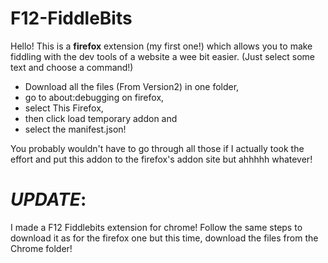 # F12-FiddleBits

Hello! This is a **firefox** extension (my first one!) which allows you to make fiddling with the dev tools of a website a wee bit easier. (Just select some text and choose a command!)

- Download all the files (From Version2) in one folder, 
- go to about:debugging on firefox,
- select This Firefox, 
- then click load temporary addon and 
- select the manifest.json!

You probably wouldn't have to go through all those if I actually took the effort and put this addon to the firefox's addon site but ahhhhh whatever!

# ***UPDATE***: 

I made a F12 Fiddlebits extension for chrome! Follow the same steps to download it as for the firefox one but this time, download the files from the
Chrome folder!
